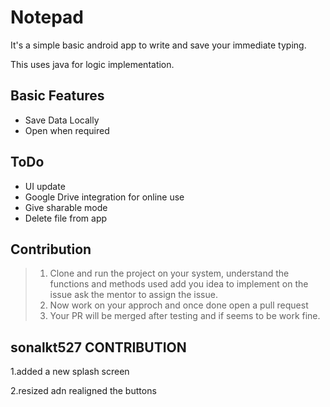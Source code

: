 # Notepad
It's a simple basic android app to write and save your immediate typing.

This uses java for logic implementation.

## Basic Features
- Save Data Locally
- Open when required

## ToDo
- UI update
- Google Drive integration for online use
- Give sharable mode
- Delete file from app

## Contribution
> 1. Clone and run the project on your system, understand the functions and methods used add you idea to implement on the issue ask the mentor to assign the issue.
> 2. Now work on your approch and once done open a pull request
> 3. Your PR will be merged after testing and if seems to be work fine.

## sonalkt527 CONTRIBUTION
1.added a new splash screen

2.resized adn realigned the buttons
